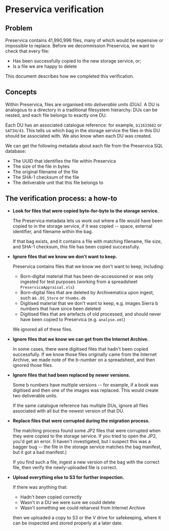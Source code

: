 # Preservica verification

## Problem

Preservica contains 41,990,996 files, many of which would be expensive or impossible to replace. Before we decommission Preservica, we want to check that every file:

* Has been successfully copied to the new storage service, or;
* Is a file we are happy to delete

This document describes how we completed this verification.

## Concepts

Within Preservica, files are organised into _deliverable units \(DUs\)_. A DU is analogous to a directory in a traditional filesystem hierarchy: DUs can be nested, and each file belongs to exactly one DU.

Each DU has an associated catalogue reference: for example, `b11633682` or `SATIH/43`. This tells us which bag in the storage service the files in this DU should be associated with. We also know when each DU was created.

We can get the following metadata about each file from the Preservica SQL database:

* The UUID that identifies the file within Preservica
* The size of the file in bytes
* The original filename of the file
* The SHA-1 checksum of the file
* The deliverable unit that this file belongs to

## The verification process: a how-to

* **Look for files that were copied byte-for-byte to the storage service.**

  The Preservica metadata lets us work out where a file would have been copied to in the storage service, if it was copied -- space, external identifier, and filename within the bag.

  If that bag exists, and it contains a file with matching filename, file size, and SHA-1 checksum, this file has been copied successfully.

* **Ignore files that we know we don't want to keep.**

  Preservica contains files that we know we don't want to keep, including:

  * Born-digital material that has been de-accessioned or was only ingested for test purposes \(working from a spreadsheet `PreservicaAppraisal.xls`\)
  * Born-digital files that are deleted by Archivematica upon ingest, such as `.DS_Store` or `thumbs.db`
  * Digitised material that we don't want to keep, e.g. images Sierra b numbers that have since been deleted
  * Digitised files that are artefacts of old processed, and should never have been copied to Preservica \(e.g. `analyse.xml`\)

  We ignored all of these files.

* **Ignore files that we know we can get from the Internet Archive.**

  In some cases, there were digitised files that hadn't been copied successfully. If we know those files originally came from the Internet Archive, we made note of the b-number on a spreadsheet, and then ignored those files.

* **Ignore files that had been replaced by newer versions.**

  Some b numbers have multiple versions -- for example, if a book was digitised and then one of the images was replaced. This would create two deliverable units.

  If the same catalogue reference has multiple DUs, ignore all files associated with all but the newest version of that DU.

* **Replace files that were corrupted during the migration process.**

  The matching process found some JP2 files that were corrupted when they were copied to the storage service. If you tried to open the JP2, you'd get an error. \(I haven't investigated, but I suspect this was a bagger bug -- the file in the storage service matches the bag manifest, but it got a bad manifest.\)

  If you find such a file, ingest a new version of the bag with the correct file, then verify the newly-uploaded file is correct.

* **Upload everything else to S3 for further inspection.**

  If there was anything that:

  * Hadn't been copied correctly
  * Wasn't in a DU we were sure we could delete
  * Wasn't something we could reharvest from Internet Archive

  then we uploaded a copy to S3 or the V drive for safekeeping, where it can be inspected and stored properly at a later date.

